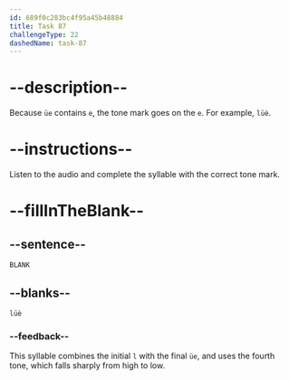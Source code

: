 ```yaml
---
id: 689f0c283bc4f95a45b48884
title: Task 87
challengeType: 22
dashedName: task-87
---
```


<!-- (Audio) A: lüè -->

# --description--

Because `üe` contains `e`, the tone mark goes on the `e`. For example, `lüè`.

# --instructions--

Listen to the audio and complete the syllable with the correct tone mark.

# --fillInTheBlank--

## --sentence--

`BLANK`

## --blanks--

`lüè`

### --feedback--

This syllable combines the initial `l` with the final `üe`, and uses the fourth tone, which falls sharply from high to low.
